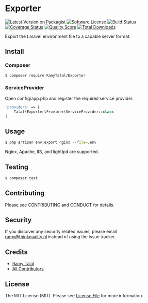 # Exporter

[![Latest Version on Packagist][ico-version]][link-packagist]
[![Software License][ico-license]](LICENSE.md)
[![Build Status][ico-travis]][link-travis]
[![Coverage Status][ico-scrutinizer]][link-scrutinizer]
[![Quality Score][ico-code-quality]][link-code-quality]
[![Total Downloads][ico-downloads]][link-downloads]

Export the Laravel environment file to a capable server format.

## Install

### Composer

``` bash
$ composer require RamyTalal/Exporter
```

### ServiceProvider

Open config/app.php and register the required service provider.

``` php
'providers' => [
    Talal\Exporter\Provider\ServiceProvider::class
]
```

## Usage

``` bash
$ php artisan env:export nginx --file=.env
```

Nginx, Apache, IIS, and lighttpd are supported.

## Testing

``` bash
$ composer test
```

## Contributing

Please see [CONTRIBUTING](CONTRIBUTING.md) and [CONDUCT](CONDUCT.md) for details.

## Security

If you discover any security related issues, please email ramy@thinkquality.nl instead of using the issue tracker.

## Credits

- [Ramy Talal][link-author]
- [All Contributors][link-contributors]

## License

The MIT License (MIT). Please see [License File](LICENSE.md) for more information.

[ico-version]: https://img.shields.io/packagist/v/RamyTalal/Exporter.svg?style=flat-square
[ico-license]: https://img.shields.io/badge/license-MIT-brightgreen.svg?style=flat-square
[ico-travis]: https://img.shields.io/travis/RamyTalal/Exporter/master.svg?style=flat-square
[ico-scrutinizer]: https://img.shields.io/scrutinizer/coverage/g/RamyTalal/Exporter.svg?style=flat-square
[ico-code-quality]: https://img.shields.io/scrutinizer/g/RamyTalal/Exporter.svg?style=flat-square
[ico-downloads]: https://img.shields.io/packagist/dt/RamyTalal/Exporter.svg?style=flat-square

[link-packagist]: https://packagist.org/packages/RamyTalal/Exporter
[link-travis]: https://travis-ci.org/RamyTalal/Exporter
[link-scrutinizer]: https://scrutinizer-ci.com/g/RamyTalal/Exporter/code-structure
[link-code-quality]: https://scrutinizer-ci.com/g/RamyTalal/Exporter
[link-downloads]: https://packagist.org/packages/RamyTalal/Exporter
[link-author]: https://github.com/RamyTalal
[link-contributors]: ../../contributors
